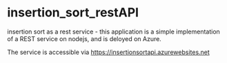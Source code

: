 # insertion_sort_restAPI
insertion sort as a rest service - this application is a simple implementation of a REST service on nodejs, and is deloyed on Azure.

The service is accessible via https://insertionsortapi.azurewebsites.net
